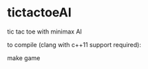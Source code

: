 # tictactoeAI
tic tac toe with minimax AI

to compile (clang with c++11 support required):

make game


